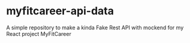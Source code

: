 # myfitcareer-api-data
A simple repository to make a kinda Fake  Rest API with mockend for my React project MyFitCareer
